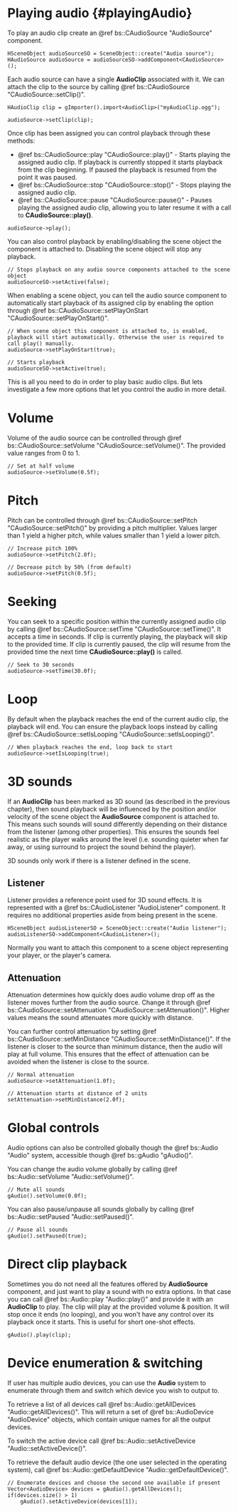 Playing audio 						{#playingAudio}
===============

To play an audio clip create an @ref bs::CAudioSource "AudioSource" component.

~~~~~~~~~~~~~{.cpp}
HSceneObject audioSourceSO = SceneObject::create("Audio source");
HAudioSource audioSource = audioSourceSO->addComponent<CAudioSource>();
~~~~~~~~~~~~~

Each audio source can have a single **AudioClip** associated with it. We can attach the clip to the source by calling @ref bs::CAudioSource "CAudioSource::setClip()".

~~~~~~~~~~~~~{.cpp}
HAudioClip clip = gImporter().import<AudioClip>("myAudioClip.ogg");

audioSource->setClip(clip);
~~~~~~~~~~~~~

Once clip has been assigned you can control playback through these methods:
 - @ref bs::CAudioSource::play "CAudioSource::play()" - Starts playing the assigned audio clip. If playback is currently stopped it starts playback from the clip beginning. If paused the playback is resumed from the point it was paused.
 - @ref bs::CAudioSource::stop "CAudioSource::stop()" - Stops playing the assigned audio clip.
 - @ref bs::CAudioSource::pause "CAudioSource::pause()" - Pauses playing the assigned audio clip, allowing you to later resume it with a call to **CAudioSource::play()**.
 
~~~~~~~~~~~~~{.cpp}
audioSource->play();
~~~~~~~~~~~~~

You can also control playback by enabling/disabling the scene object the component is attached to. Disabling the scene object will stop any playback.

~~~~~~~~~~~~~{.cpp}
// Stops playback on any audio source components attached to the scene object
audioSourceSO->setActive(false);
~~~~~~~~~~~~~

When enabling a scene object, you can tell the audio source component to automatically start playback of its assigned clip by enabling the option through @ref bs::CAudioSource::setPlayOnStart "CAudioSource::setPlayOnStart()".

~~~~~~~~~~~~~{.cpp}
// When scene object this component is attached to, is enabled, playback will start automatically. Otherwise the user is required to call play() manually.
audioSource->setPlayOnStart(true);

// Starts playback
audioSourceSO->setActive(true);
~~~~~~~~~~~~~

This is all you need to do in order to play basic audio clips. But lets investigate a few more options that let you control the audio in more detail.

# Volume
Volume of the audio source can be controlled through @ref bs::CAudioSource::setVolume "CAudioSource::setVolume()". The provided value ranges from 0 to 1.

~~~~~~~~~~~~~{.cpp}
// Set at half volume
audioSource->setVolume(0.5f);
~~~~~~~~~~~~~

# Pitch
Pitch can be controlled through @ref bs::CAudioSource::setPitch "CAudioSource::setPitch()" by providing a pitch multiplier. Values larger than 1 yield a higher pitch, while values smaller than 1 yield a lower pitch.

~~~~~~~~~~~~~{.cpp}
// Increase pitch 100%
audioSource->setPitch(2.0f);

// Decrease pitch by 50% (from default)
audioSource->setPitch(0.5f);
~~~~~~~~~~~~~

# Seeking
You can seek to a specific position within the currently assigned audio clip by calling @ref bs::CAudioSource::setTime "CAudioSource::setTime()". It accepts a time in seconds. If clip is currently playing, the playback will skip to the provided time. If clip is currently paused, the clip will resume from the provided time the next time **CAudioSource::play()** is called.

~~~~~~~~~~~~~{.cpp}
// Seek to 30 seconds
audioSource->setTime(30.0f);
~~~~~~~~~~~~~

# Loop
By default when the playback reaches the end of the current audio clip, the playback will end. You can ensure the playback loops instead by calling @ref bs::CAudioSource::setIsLooping "CAudioSource::setIsLooping()".

~~~~~~~~~~~~~{.cpp}
// When playback reaches the end, loop back to start
audioSource->setIsLooping(true);
~~~~~~~~~~~~~

# 3D sounds
If an **AudioClip** has been marked as 3D sound (as described in the previous chapter), then sound playback will be influenced by the position and/or velocity of the scene object the **AudioSource** component is attached to. This means such sounds will sound differently depending on their distance from the listener (among other properties). This ensures the sounds feel realistic as the player walks around the level (i.e. sounding quieter when far away, or using surround to project the sound behind the player).

3D sounds only work if there is a listener defined in the scene. 

## Listener
Listener provides a reference point used for 3D sound effects. It is represented with a @ref bs::CAudioListener "AudioListener" component. It requires no additional properties aside from being present in the scene.

~~~~~~~~~~~~~{.cpp}
HSceneObject audioListenerSO = SceneObject::create("Audio listener");
audioListenerSO->addComponent<CAudioListener>();
~~~~~~~~~~~~~

Normally you want to attach this component to a scene object representing your player, or the player's camera.

## Attenuation
Attenuation determines how quickly does audio volume drop off as the listener moves further from the audio source. Change it through @ref bs::CAudioSource::setAttenuation "CAudioSource::setAttenuation()". Higher values means the sound attenuates more quickly with distance.

You can further control attenuation by setting @ref bs::CAudioSource::setMinDistance "CAudioSource::setMinDistance()". If the listener is closer to the source than minimum distance, then the audio will play at full volume. This ensures that the effect of attenuation can be avoided when the listener is close to the source.

~~~~~~~~~~~~~{.cpp}
// Normal attenuation
audioSource->setAttenuation(1.0f);

// Attenuation starts at distance of 2 units
setAttenuation->setMinDistance(2.0f);
~~~~~~~~~~~~~

# Global controls
Audio options can also be controlled globally though the @ref bs::Audio "Audio" system, accessible though @ref bs::gAudio "gAudio()". 

You can change the audio volume globally by calling @ref bs::Audio::setVolume "Audio::setVolume()".
~~~~~~~~~~~~~{.cpp}
// Mute all sounds
gAudio().setVolume(0.0f);
~~~~~~~~~~~~~

You can also pause/unpause all sounds globally by calling @ref bs::Audio::setPaused "Audio::setPaused()".
~~~~~~~~~~~~~{.cpp}
// Pause all sounds
gAudio().setPaused(true);
~~~~~~~~~~~~~

# Direct clip playback
Sometimes you do not need all the features offered by **AudioSource** component, and just want to play a sound with no extra options. In that case you can call @ref bs::Audio::play "Audio::play()" and provide it with an **AudioClip** to play. The clip will play at the provided volume & position. It will stop once it ends (no looping), and you won't have any control over its playback once it starts. This is useful for short one-shot effects.

~~~~~~~~~~~~~{.cpp}
gAudio().play(clip);
~~~~~~~~~~~~~

# Device enumeration & switching
If user has multiple audio devices, you can use the **Audio** system to enumerate through them and switch which device you wish to output to.

To retrieve a list of all devices call @ref bs::Audio::getAllDevices "Audio::getAllDevices()". This will return a set of @ref bs::AudioDevice "AudioDevice" objects, which contain unique names for all the output devices.

To switch the active device call @ref bs::Audio::setActiveDevice "Audio::setActiveDevice()".

To retrieve the default audio device (the one user selected in the operating system), call @ref bs::Audio::getDefaultDevice "Audio::getDefaultDevice()".

~~~~~~~~~~~~~{.cpp}
// Enumerate devices and choose the second one available if present
Vector<AudioDevice> devices = gAudio().getAllDevices();
if(devices.size() > 1)
	gAudio().setActiveDevice(devices[1]);
~~~~~~~~~~~~~